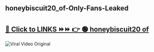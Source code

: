 
 ## honeybiscuit20_of-Only-Fans-Leaked

# <h2><a href="https://clipsfans.com/honeybiscuit20_of&ref=git">🔗 Click to LINKS ⏩⏩ 👉 🟢 honeybiscuit20 of </a></h2>

<a href="https://clipsfans.com/honeybiscuit20_of&ref=git" rel="nofollow" data-target="animated-image.originalLink"><img src="https://i.ibb.co.com/xMMVF88/686577567.gif" alt="Viral Video Original" style="max-width: 100%; display: inline-block;" data-target="animated-image.originalImage"></a>
